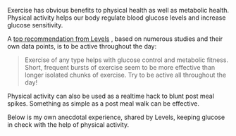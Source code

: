 Exercise has obvious benefits to physical health as well as metabolic health.
Physical activity helps our body regulate blood glucose levels and increase glucose sensitivity.

A [top recommendation from Levels](https://www.levelshealth.com/blog/12-glucose-lowering-strategies-to-improve-metabolic-fitness#w-node-340111a25136-1eb46bd3:~:text=Exercise%20of%20any%20type%20helps%20with,be%20active%20all%20throughout%20the%20day!)
, based on numerous studies and their own data points, 
is to be active throughout the day: 
> Exercise of any type helps with glucose control and metabolic fitness. Short, frequent bursts of exercise seem to be more effective than longer isolated chunks of exercise. Try to be active all throughout the day!

Physical activity can also be used as a realtime hack to blunt post meal spikes. 
Something as simple as a post meal walk can be effective. 

Below is my own anecdotal experience, shared by Levels, 
keeping glucose in check with the help of physical activity.